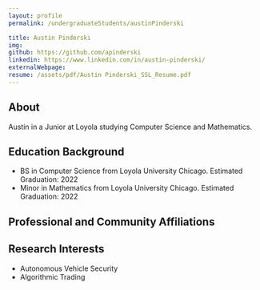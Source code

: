 ```yaml
---
layout: profile
permalink: /undergraduateStudents/austinPinderski

title: Austin Pinderski
img:
github: https://github.com/apinderski
linkedin: https://www.linkedin.com/in/austin-pinderski/
externalWebpage:
resume: /assets/pdf/Austin Pinderski_SSL_Resume.pdf
---
```


## About

Austin in a Junior at Loyola studying Computer Science and Mathematics.

## Education Background

- BS in Computer Science from Loyola University Chicago. Estimated Graduation: 2022
- Minor in Mathematics from Loyola University Chicago. Estimated Graduation: 2022

## Professional and Community Affiliations

## Research Interests

- Autonomous Vehicle Security
- Algorithmic Trading
